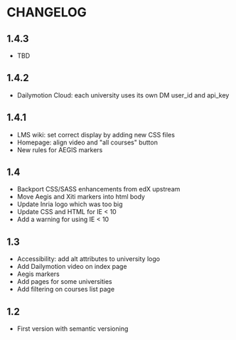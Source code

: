 # CHANGELOG

## 1.4.3

- TBD

## 1.4.2

- Dailymotion Cloud: each university uses its own DM user_id and api_key

## 1.4.1

- LMS wiki: set correct display by adding new CSS files
- Homepage: align video and "all courses" button
- New rules for AEGIS markers

## 1.4

- Backport CSS/SASS enhancements from edX upstream
- Move Aegis and Xiti markers into html body
- Update Inria logo which was too big
- Update CSS and HTML for IE < 10
- Add a warning for using IE < 10  

## 1.3

* Accessibility: add alt attributes to university logo
* Add Dailymotion video on index page
* Aegis markers
* Add pages for some universities
* Add filtering on courses list page

## 1.2

* First version with semantic versioning
